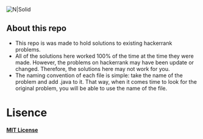 ![N|Solid](https://blog.hackerrank.com/wp-content/uploads/2017/04/logo_HRwordmark2700x670_2-1.png)
## About this repo
- This repo is was made to hold solutions to existing hackerrank problems.
- All of the solutions here worked 100% of the time at the time they were made.
However, the problems on hackerrank may have been update or changed. Therefore, the solutions here may not work for you.
- The naming convention of each file is simple: take the name of the problem and add
.java to it. That way, when it comes time to look for the original problem, you
will be able to use the name of the file.

# Lisence
  #### [MIT License][mit]
  
  [mit]: <https://opensource.org/licenses/MIT>
